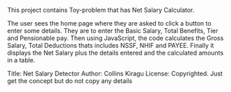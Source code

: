 This project contains Toy-problem that has Net Salary Calculator.

The user sees the home page where they are asked to click a button to enter some details. They are to enter the Basic Salary, Total Benefits, Tier and Pensionable pay. Then using JavaScript, the code calculates the Gross Salary, Total Deductions thats includes NSSF, NHIF and PAYEE. Finally it displays the Net Salary plus the details entered and the calculated amounts in a table.

Title: Net Salary Detector
Author: Collins Kiragu
License: Copyrighted. Just get the concept but do not copy any details



